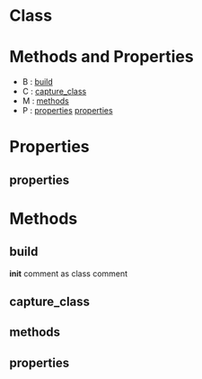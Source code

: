 # Class





# Methods and Properties
- B : [build](#build) 
- C : [capture_class](#capture_class) 
- M : [methods](#methods) 
- P : [properties](#properties) [properties](#properties) 

# Properties

## properties





# Methods

## build


__init__ comment as class comment



## capture_class




## methods




## properties





